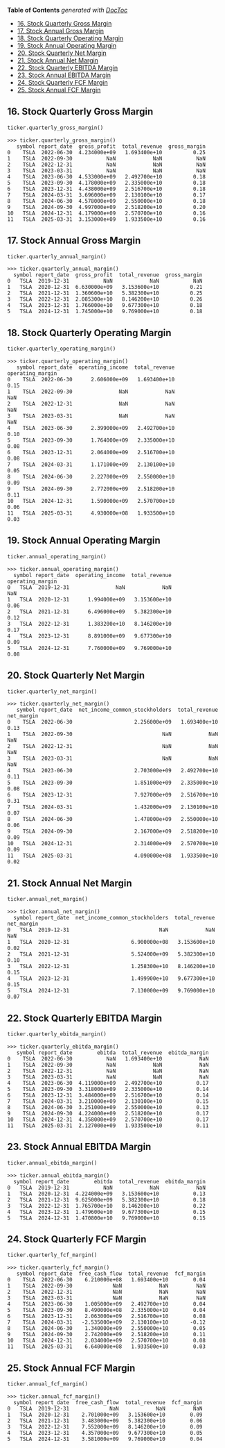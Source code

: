 <!-- START doctoc generated TOC please keep comment here to allow auto update -->
<!-- DON'T EDIT THIS SECTION, INSTEAD RE-RUN doctoc TO UPDATE -->
**Table of Contents**  *generated with [DocToc](https://github.com/thlorenz/doctoc)*

- [16. Stock Quarterly Gross Margin](#16-stock-quarterly-gross-margin)
- [17. Stock Annual Gross Margin](#17-stock-annual-gross-margin)
- [18. Stock Quarterly Operating Margin](#18-stock-quarterly-operating-margin)
- [19. Stock Annual Operating Margin](#19-stock-annual-operating-margin)
- [20. Stock Quarterly Net Margin](#20-stock-quarterly-net-margin)
- [21. Stock Annual Net Margin](#21-stock-annual-net-margin)
- [22. Stock Quarterly EBITDA Margin](#22-stock-quarterly-ebitda-margin)
- [23. Stock Annual EBITDA Margin](#23-stock-annual-ebitda-margin)
- [24. Stock Quarterly FCF Margin](#24-stock-quarterly-fcf-margin)
- [25. Stock Annual FCF Margin](#25-stock-annual-fcf-margin)

<!-- END doctoc generated TOC please keep comment here to allow auto update -->


## 16. Stock Quarterly Gross Margin
```python
ticker.quarterly_gross_margin()
```
```text
>>> ticker.quarterly_gross_margin()
   symbol report_date  gross_profit  total_revenue  gross_margin
0    TSLA  2022-06-30  4.234000e+09   1.693400e+10          0.25
1    TSLA  2022-09-30           NaN            NaN           NaN
2    TSLA  2022-12-31           NaN            NaN           NaN
3    TSLA  2023-03-31           NaN            NaN           NaN
4    TSLA  2023-06-30  4.533000e+09   2.492700e+10          0.18
5    TSLA  2023-09-30  4.178000e+09   2.335000e+10          0.18
6    TSLA  2023-12-31  4.438000e+09   2.516700e+10          0.18
7    TSLA  2024-03-31  3.696000e+09   2.130100e+10          0.17
8    TSLA  2024-06-30  4.578000e+09   2.550000e+10          0.18
9    TSLA  2024-09-30  4.997000e+09   2.518200e+10          0.20
10   TSLA  2024-12-31  4.179000e+09   2.570700e+10          0.16
11   TSLA  2025-03-31  3.153000e+09   1.933500e+10          0.16
```

## 17. Stock Annual Gross Margin
```python
ticker.quarterly_annual_margin()
```
```text
>>> ticker.quarterly_annual_margin()
  symbol report_date  gross_profit  total_revenue  gross_margin
0   TSLA  2019-12-31           NaN            NaN           NaN
1   TSLA  2020-12-31  6.630000e+09   3.153600e+10          0.21
2   TSLA  2021-12-31  1.360600e+10   5.382300e+10          0.25
3   TSLA  2022-12-31  2.085300e+10   8.146200e+10          0.26
4   TSLA  2023-12-31  1.766000e+10   9.677300e+10          0.18
5   TSLA  2024-12-31  1.745000e+10   9.769000e+10          0.18
```

## 18. Stock Quarterly Operating Margin
```python
ticker.quarterly_operating_margin()
```
```text
>>> ticker.quarterly_operating_margin()
   symbol report_date  operating_income  total_revenue  operating_margin
0    TSLA  2022-06-30      2.606000e+09   1.693400e+10              0.15
1    TSLA  2022-09-30               NaN            NaN               NaN
2    TSLA  2022-12-31               NaN            NaN               NaN
3    TSLA  2023-03-31               NaN            NaN               NaN
4    TSLA  2023-06-30      2.399000e+09   2.492700e+10              0.10
5    TSLA  2023-09-30      1.764000e+09   2.335000e+10              0.08
6    TSLA  2023-12-31      2.064000e+09   2.516700e+10              0.08
7    TSLA  2024-03-31      1.171000e+09   2.130100e+10              0.05
8    TSLA  2024-06-30      2.227000e+09   2.550000e+10              0.09
9    TSLA  2024-09-30      2.772000e+09   2.518200e+10              0.11
10   TSLA  2024-12-31      1.590000e+09   2.570700e+10              0.06
11   TSLA  2025-03-31      4.930000e+08   1.933500e+10              0.03
```

## 19. Stock Annual Operating Margin
```python
ticker.annual_operating_margin()
```
```text
>>> ticker.annual_operating_margin()
  symbol report_date  operating_income  total_revenue  operating_margin
0   TSLA  2019-12-31               NaN            NaN               NaN
1   TSLA  2020-12-31      1.994000e+09   3.153600e+10              0.06
2   TSLA  2021-12-31      6.496000e+09   5.382300e+10              0.12
3   TSLA  2022-12-31      1.383200e+10   8.146200e+10              0.17
4   TSLA  2023-12-31      8.891000e+09   9.677300e+10              0.09
5   TSLA  2024-12-31      7.760000e+09   9.769000e+10              0.08
```

## 20. Stock Quarterly Net Margin
```python
ticker.quarterly_net_margin()
```
```text
>>> ticker.quarterly_net_margin()
   symbol report_date  net_income_common_stockholders  total_revenue  net_margin
0    TSLA  2022-06-30                    2.256000e+09   1.693400e+10        0.13
1    TSLA  2022-09-30                             NaN            NaN         NaN
2    TSLA  2022-12-31                             NaN            NaN         NaN
3    TSLA  2023-03-31                             NaN            NaN         NaN
4    TSLA  2023-06-30                    2.703000e+09   2.492700e+10        0.11
5    TSLA  2023-09-30                    1.851000e+09   2.335000e+10        0.08
6    TSLA  2023-12-31                    7.927000e+09   2.516700e+10        0.31
7    TSLA  2024-03-31                    1.432000e+09   2.130100e+10        0.07
8    TSLA  2024-06-30                    1.478000e+09   2.550000e+10        0.06
9    TSLA  2024-09-30                    2.167000e+09   2.518200e+10        0.09
10   TSLA  2024-12-31                    2.314000e+09   2.570700e+10        0.09
11   TSLA  2025-03-31                    4.090000e+08   1.933500e+10        0.02
```

## 21. Stock Annual Net Margin
```python
ticker.annual_net_margin()
```
```text
>>> ticker.annual_net_margin()
  symbol report_date  net_income_common_stockholders  total_revenue  net_margin
0   TSLA  2019-12-31                             NaN            NaN         NaN
1   TSLA  2020-12-31                    6.900000e+08   3.153600e+10        0.02
2   TSLA  2021-12-31                    5.524000e+09   5.382300e+10        0.10
3   TSLA  2022-12-31                    1.258300e+10   8.146200e+10        0.15
4   TSLA  2023-12-31                    1.499900e+10   9.677300e+10        0.15
5   TSLA  2024-12-31                    7.130000e+09   9.769000e+10        0.07
```

## 22. Stock Quarterly EBITDA Margin
```python
ticker.quarterly_ebitda_margin()
```
```text
>>> ticker.quarterly_ebitda_margin()
   symbol report_date        ebitda  total_revenue  ebitda_margin
0    TSLA  2022-06-30           NaN   1.693400e+10            NaN
1    TSLA  2022-09-30           NaN            NaN            NaN
2    TSLA  2022-12-31           NaN            NaN            NaN
3    TSLA  2023-03-31           NaN            NaN            NaN
4    TSLA  2023-06-30  4.119000e+09   2.492700e+10           0.17
5    TSLA  2023-09-30  3.318000e+09   2.335000e+10           0.14
6    TSLA  2023-12-31  3.484000e+09   2.516700e+10           0.14
7    TSLA  2024-03-31  3.210000e+09   2.130100e+10           0.15
8    TSLA  2024-06-30  3.251000e+09   2.550000e+10           0.13
9    TSLA  2024-09-30  4.224000e+09   2.518200e+10           0.17
10   TSLA  2024-12-31  4.358000e+09   2.570700e+10           0.17
11   TSLA  2025-03-31  2.127000e+09   1.933500e+10           0.11
```

## 23. Stock Annual EBITDA Margin
```python
ticker.annual_ebitda_margin()
```
```text
>>> ticker.annual_ebitda_margin()
  symbol report_date        ebitda  total_revenue  ebitda_margin
0   TSLA  2019-12-31           NaN            NaN            NaN
1   TSLA  2020-12-31  4.224000e+09   3.153600e+10           0.13
2   TSLA  2021-12-31  9.625000e+09   5.382300e+10           0.18
3   TSLA  2022-12-31  1.765700e+10   8.146200e+10           0.22
4   TSLA  2023-12-31  1.479600e+10   9.677300e+10           0.15
5   TSLA  2024-12-31  1.470800e+10   9.769000e+10           0.15
```

## 24. Stock Quarterly FCF Margin
```python
ticker.quarterly_fcf_margin()
```
```text
>>> ticker.quarterly_fcf_margin()
   symbol report_date  free_cash_flow  total_revenue  fcf_margin
0    TSLA  2022-06-30    6.210000e+08   1.693400e+10        0.04
1    TSLA  2022-09-30             NaN            NaN         NaN
2    TSLA  2022-12-31             NaN            NaN         NaN
3    TSLA  2023-03-31             NaN            NaN         NaN
4    TSLA  2023-06-30    1.005000e+09   2.492700e+10        0.04
5    TSLA  2023-09-30    8.490000e+08   2.335000e+10        0.04
6    TSLA  2023-12-31    2.063000e+09   2.516700e+10        0.08
7    TSLA  2024-03-31   -2.535000e+09   2.130100e+10       -0.12
8    TSLA  2024-06-30    1.340000e+09   2.550000e+10        0.05
9    TSLA  2024-09-30    2.742000e+09   2.518200e+10        0.11
10   TSLA  2024-12-31    2.034000e+09   2.570700e+10        0.08
11   TSLA  2025-03-31    6.640000e+08   1.933500e+10        0.03
```

## 25. Stock Annual FCF Margin
```python
ticker.annual_fcf_margin()
```
```text
>>> ticker.annual_fcf_margin()
  symbol report_date  free_cash_flow  total_revenue  fcf_margin
0   TSLA  2019-12-31             NaN            NaN         NaN
1   TSLA  2020-12-31    2.701000e+09   3.153600e+10        0.09
2   TSLA  2021-12-31    3.483000e+09   5.382300e+10        0.06
3   TSLA  2022-12-31    7.552000e+09   8.146200e+10        0.09
4   TSLA  2023-12-31    4.357000e+09   9.677300e+10        0.05
5   TSLA  2024-12-31    3.581000e+09   9.769000e+10        0.04
```
